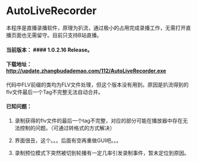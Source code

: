﻿# AutoLiveRecorder
本程序是直播录播软件，原理为扒流，通过极小的占用完成录播工作，无需打开直播页面也无需留守。目前只支持B站直播。

#### 当前版本： #### 1.0.2.16 Release。

#### 下载地址：http://update.zhangbudademao.com/112/AutoLiveRecorder.exe

代码中FLV前缀的类均为FLV文件处理，但这个版本没有用到。原因是扒流得到的flv文件最后一个Tag不完整无法自动合并。

#### 已知问题：

1. 录制获得的flv文件的最后一个tag不完整，对应的部分可能在播放器中存在无法控制的问题。（可通过转格式的方式解决）

2. 界面很丑，这个。。。后面有空再重做GUI吧。。。

3. 录制预位模式下突然被切到轮播有一定几率引发录制事件，暂未定位到原因。
